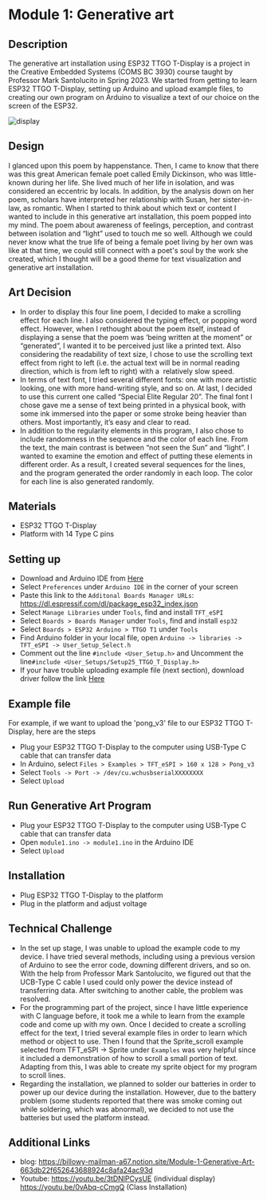 # Module 1: Generative art 
## Description
The generative art installation using ESP32 TTGO T-Display is a project in the Creative Embedded Systems (COMS BC 3930) course taught by Professor Mark Santolucito in Spring 2023. We started from getting to learn ESP32 TTGO T-Display, setting up Arduino and upload example files, to creating our own program on Arduino to visualize a text of our choice on the screen of the ESP32.

![display](https://user-images.githubusercontent.com/104162702/223003139-5aed162a-9042-4e02-bd69-97b09b350693.jpeg)

## Design 
I glanced upon this poem by happenstance. Then, I came to know that there was this great American female poet called Emily Dickinson, who was little-known during her life. She lived much of her life in isolation, and was considered an eccentric by locals. In addition, by the analysis down on her poem, scholars have interpreted her relationship with Susan, her sister-in-law, as romantic. When I started to think about which text or content I wanted to include in this generative art installation, this poem popped into my mind. The poem about awareness of feelings, perception, and contrast between isolation and “light” used to touch me so well. Although we could never know what the true life of being a female poet living by her own was like at that time, we could still connect with a poet's soul by the work she created, which I thought will be a good theme for text visualization and generative art installation.

## Art Decision
- In order to display this four line poem, I decided to make a scrolling effect for each line. I also considered the typing effect, or popping word effect. However, when I rethought about the poem itself, instead of displaying a sense that the poem was ‘being written at the moment” or “generated”, I wanted it to be perceived just like a printed text. Also considering the readability of text size, I chose to use the scrolling text effect from right to left (i.e. the actual text will be in normal reading direction, which is from left to right) with a  relatively slow speed.
- In terms of text font, I tried several different fonts: one with more artistic looking, one with more hand-writing style, and so on. At last, I decided to use this current one called “Special Elite Regular 20”. The final font I chose gave me a sense of text being printed in a physical book, with some ink immersed into the paper or some stroke being heavier than others. Most importantly, it’s easy and clear to read.
- In addition to the regularity elements in this program, I also chose to include randomness in the sequence and the color of each line. From the text, the main contrast is between “not seen the Sun” and “light”. I wanted to examine the emotion and effect of putting these elements in different order. As a result, I created several sequences for the lines,  and the program generated the order randomly in each loop. The color for each line is also generated randomly.

## Materials
- ESP32 TTGO T-Display 
- Platform with 14 Type C pins 

## Setting up
- Download and Arduino IDE from [Here](https://www.arduino.cc/en/software)
- Select `Preferences` under `Arduino IDE` in the corner of your screen
- Paste this link to the `Additonal Boards Manager URLs`: https://dl.espressif.com/dl/package_esp32_index.json 
- Select `Manage Libraries` under `Tools`, find and install `TFT_eSPI`
- Select `Boards > Boards Manager` under `Tools`, find and install `esp32`
- Select `Boards > ESP32 Arduino > TTGO T1` under `Tools`
- Find Arduino folder in your local file, open `Arduino -> libraries -> TFT_eSPI -> User_Setup_Select.h`
- Comment out the line `#include <User_Setup.h>` and Uncomment the line`#include <User_Setups/Setup25_TTGO_T_Display.h>`
- If your have trouble uploading example file (next section), download driver follow the link [Here](https://github.com/Xinyuan-LilyGO/LilyGo-T-Call-SIM800/issues/139#issuecomment-904390716)

## Example file
For example, if we want to upload the 'pong_v3' file to our ESP32 TTGO T-Display, here are the steps 
- Plug your ESP32 TTGO T-Display to the computer using USB-Type C cable that can transfer data
- In Arduino, select `Files > Examples > TFT_eSPI > 160 x 128 > Pong_v3`
- Select `Tools -> Port -> /dev/cu.wchusbserialXXXXXXXX`
- Select `Upload`

## Run Generative Art Program 
- Plug your ESP32 TTGO T-Display to the computer using USB-Type C cable that can transfer data
- Open `module1.ino -> module1.ino` in the Arduino IDE
- Select `Upload`

## Installation 
- Plug ESP32 TTGO T-Display to the platform 
- Plug in the platform and adjust voltage 

## Technical Challenge 
- In the set up stage, I was unable to upload the example code to my device. I have tried several methods, including using a previous version of Arduino to see the error code, downing different drivers, and so on. With the help from Professor Mark Santolucito, we figured out that the UCB-Type C cable I used could only power the device instead of transferring data. After switching to another cable, the problem was resolved.
- For the programming part of the project, since I have little experience with C language before, it took me a while to learn from the example code and come up with my own. Once I decided to create a scrolling effect for the text, I tried several example files in order to learn which method or object to use. Then I found that the Sprite_scroll example selected from TFT_eSPI → Sprite under `Examples` was very helpful since it included a demonstration of how to scroll a small portion of text. Adapting from this, I was able to create my sprite object for my program to scroll lines.
- Regarding the installation, we planned to solder our batteries in order to power up our device during the installation. However, due to the battery problem (some students reported that there was smoke coming out while soldering, which was abnormal), we decided to not use the batteries but used the platform instead.

## Additional Links
- blog: https://billowy-mailman-a67.notion.site/Module-1-Generative-Art-663db22f652643688924c8afa24ac93d
- Youtube: https://youtu.be/3tDNlPCysUE (individual display) https://youtu.be/0vAbq-cCmgQ (Class Installation)

